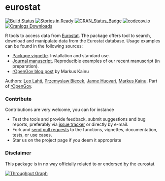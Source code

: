 eurostat
======

<!--[![Build Status](https://api.travis-ci.org/rOpenGov/eurostat.png)](https://travis-ci.org/rOpenGov/eurostat)-->

[![Build Status](https://travis-ci.org/rOpenGov/eurostat.svg?branch=master)](https://travis-ci.org/rOpenGov/eurostat)
[![Stories in Ready](https://badge.waffle.io/ropengov/eurostat.png?label=TODO)](http://waffle.io/ropengov/eurostat)
[![CRAN_Status_Badge](http://www.r-pkg.org/badges/version/eurostat)](http://cran.r-project.org/package=eurostat)
[![codecov.io](https://codecov.io/github/rOpenGov/eurostat/coverage.svg?branch=master)](https://codecov.io/github/rOpenGov/eurostat?branch=master)
[![Cranlogs Downloads](http://cranlogs.r-pkg.org/badges/grand-total/eurostat)](http://cran.r-project.org/package=eurostat)


R tools to access data from [Eurostat](http://ec.europa.eu/eurostat). The package offers tool to search, download and manipulate data from the Eurostat database. Usage examples can be found in the following sources:

 * [Package vignette](https://github.com/rOpenGov/eurostat/blob/master/vignettes/eurostat_tutorial.md). Installation and standard use.
 * [Journal manuscript](https://github.com/rOpenGov/eurostat/blob/master/vignettes/2015-RJournal/lahti-huovari-kainu-biecek.md). Reproducible examples of our recent manuscript (in preparation).
 * [rOpenGov blog post](http://ropengov.github.io/r/2015/05/01/eurostat-package-examples/) by Markus Kainu


Authors: [Leo Lahti](https://github.com/antagomir), [Przemyslaw Biecek](https://github.com/pbiecek), [Janne Huovari](https://github.com/jhuovari), [Markus Kainu](https://github.com/muuankarski). Part of [rOpenGov](http://ropengov.github.io). 

### Contribute

Contributions are very welcome, you can for instance

  * Test the tools and provide feedback, submit suggestions and bug reports, preferably via [issue tracker](https://github.com/ropengov/eurostat/issues) or directly by e-mail.
  * Fork and [send pull requests](https://github.com/ropengov/eurostat/) to the functions, vignettes, documentation, tests, or use cases. 
  * Star us on the project page if you deem it appropriate 


### Disclaimer

This package is in no way officially related to or endorsed by the eurostat.

[![Throughput Graph](https://graphs.waffle.io/rOpenGov/eurostat/throughput.svg)](https://waffle.io/rOpenGov/eurostat/metrics/throughput)

